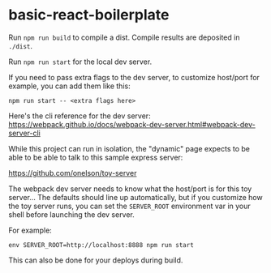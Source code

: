 # basic-react-boilerplate

Run `npm run build` to compile a dist.
Compile results are deposited in `./dist`.

Run `npm run start` for the local dev server.

If you need to pass extra flags to the dev server, to customize host/port for
example, you can add them like this:

`npm run start -- <extra flags here>`

Here's the cli reference for the dev server: 
https://webpack.github.io/docs/webpack-dev-server.html#webpack-dev-server-cli

While this project can run in isolation, the "dynamic" page expects to be able
to be able to talk to this sample express server: 

https://github.com/onelson/toy-server

The webpack dev server needs to know what the host/port is for this toy 
server... The defaults should line up automatically, but if you customize 
how the toy server runs, you can set  the `SERVER_ROOT` environment var in 
your shell before launching the dev server.

For example:

`env SERVER_ROOT=http://localhost:8888 npm run start`

This can also be done for your deploys during build.